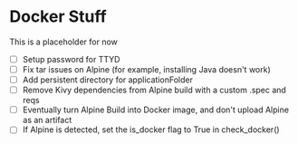 # Docker Stuff
This is a placeholder for now

- [ ] Setup password for TTYD
- [ ] Fix tar issues on Alpine (for example, installing Java doesn't work)
- [ ] Add persistent directory for applicationFolder
- [ ] Remove Kivy dependencies from Alpine build with a custom .spec and reqs
- [ ] Eventually turn Alpine Build into Docker image, and don't upload Alpine as an artifact
- [ ] If Alpine is detected, set the is_docker flag to True in check_docker()